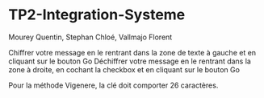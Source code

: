 # TP2-Integration-Systeme 
Mourey Quentin, Stephan Chloé, Vallmajo Florent 

Chiffrer votre message en le rentrant dans la zone de texte à gauche et en cliquant sur le bouton Go 
Déchiffrer votre message en le rentrant dans la zone à droite, en cochant la checkbox et en cliquant sur le bouton Go 

Pour la méthode Vigenere, la clé doit comporter 26 caractères.
